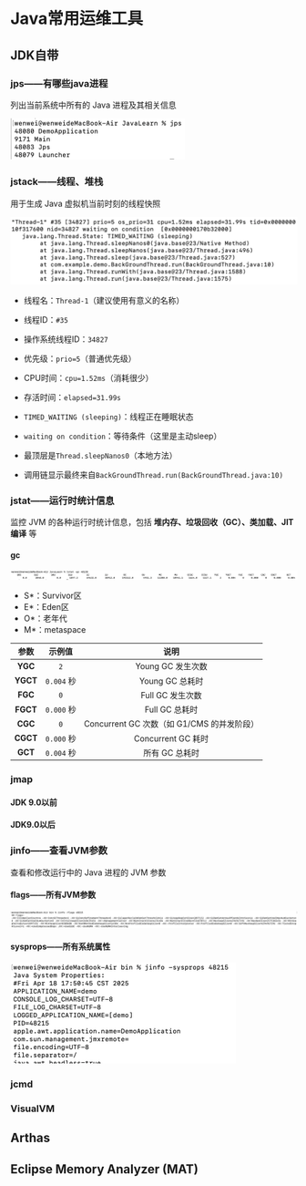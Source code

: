 # Java常用运维工具

## JDK自带

### jps——有哪些java进程

列出当前系统中所有的 Java 进程及其相关信息

<img src="./images/jps.png" style="zoom:50%; margin:0"/>

### jstack——线程、堆栈

用于生成 Java 虚拟机当前时刻的线程快照

<img src="./images/jstack.png" style="zoom:50%; margin:0" />

- 线程名：`Thread-1`（建议使用有意义的名称）

- 线程ID：`#35`
- 操作系统线程ID：`34827`
- 优先级：`prio=5`（普通优先级）
- CPU时间：`cpu=1.52ms`（消耗很少）
- 存活时间：`elapsed=31.99s`
- `TIMED_WAITING (sleeping)`：线程正在睡眠状态
- `waiting on condition`：等待条件（这里是主动sleep）
- 最顶层是`Thread.sleepNanos0`（本地方法）
- 调用链显示最终来自`BackGroundThread.run(BackGroundThread.java:10)`

### jstat——运行时统计信息

监控 JVM 的各种运行时统计信息，包括 **堆内存、垃圾回收（GC）、类加载、JIT 编译** 等

#### gc

![](./images/jstat-gc.png)

- S*：Survivor区
- E*：Eden区
- O*：老年代
- M*：metaspace

|   参数   |   示例值   |                    说明                    |
| :------: | :--------: | :----------------------------------------: |
| **YGC**  |    `2`     |             Young GC 发生次数              |
| **YGCT** | `0.004` 秒 |              Young GC 总耗时               |
| **FGC**  |    `0`     |              Full GC 发生次数              |
| **FGCT** | `0.000` 秒 |               Full GC 总耗时               |
| **CGC**  |    `0`     | Concurrent GC 次数（如 G1/CMS 的并发阶段） |
| **CGCT** | `0.000` 秒 |             Concurrent GC 耗时             |
| **GCT**  | `0.004` 秒 |               所有 GC 总耗时               |

### jmap

#### JDK 9.0以前



#### JDK9.0以后



### jinfo——查看JVM参数

查看和修改运行中的 Java 进程的 JVM 参数

#### flags——所有JVM参数

![](./images/jinfo-flags.png)

#### sysprops——所有系统属性

<img src="./images/jinfo-sys.png" style="zoom:50%; margin:0" />

### jcmd

### VisualVM

## **Arthas**

## Eclipse Memory Analyzer (MAT)